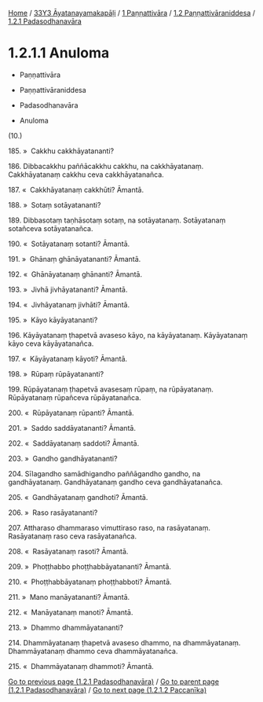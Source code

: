 
[Home](/) / [33Y3 Āyatanayamakapāḷi](../../...md) / [1 Paṇṇattivāra](../...md) / [1.2 Paṇṇattivāraniddesa](...md) / [1.2.1 Padasodhanavāra](../33Y3/1/1.2/1.2.1.md)

# 1.2.1.1 Anuloma

* Paṇṇattivāra

* Paṇṇattivāraniddesa

* Padasodhanavāra

* Anuloma

(10.)

185\. »  Cakkhu cakkhāyatananti?

186\. Dibbacakkhu paññācakkhu cakkhu, na cakkhāyatanaṃ. Cakkhāyatanaṃ cakkhu ceva cakkhāyatanañca.

187\. «  Cakkhāyatanaṃ cakkhūti? Āmantā.

188\. »  Sotaṃ sotāyatananti?

189\. Dibbasotaṃ taṇhāsotaṃ sotaṃ, na sotāyatanaṃ. Sotāyatanaṃ sotañceva sotāyatanañca.

190\. «  Sotāyatanaṃ sotanti? Āmantā.

191\. »  Ghānaṃ ghānāyatananti? Āmantā.

192\. «  Ghānāyatanaṃ ghānanti? Āmantā.

193\. »  Jivhā jivhāyatananti? Āmantā.

194\. «  Jivhāyatanaṃ jivhāti? Āmantā.

195\. »  Kāyo kāyāyatananti?

196\. Kāyāyatanaṃ ṭhapetvā avaseso kāyo, na kāyāyatanaṃ. Kāyāyatanaṃ kāyo ceva kāyāyatanañca.

197\. «  Kāyāyatanaṃ kāyoti? Āmantā.

198\. »  Rūpaṃ rūpāyatananti?

199\. Rūpāyatanaṃ ṭhapetvā avasesaṃ rūpaṃ, na rūpāyatanaṃ. Rūpāyatanaṃ rūpañceva rūpāyatanañca.

200\. «  Rūpāyatanaṃ rūpanti? Āmantā.

201\. »  Saddo saddāyatananti? Āmantā.

202\. «  Saddāyatanaṃ saddoti? Āmantā.

203\. »  Gandho gandhāyatananti?

204\. Sīlagandho samādhigandho paññāgandho gandho, na gandhāyatanaṃ. Gandhāyatanaṃ gandho ceva gandhāyatanañca.

205\. «  Gandhāyatanaṃ gandhoti? Āmantā.

206\. »  Raso rasāyatananti?

207\. Attharaso dhammaraso vimuttiraso raso, na rasāyatanaṃ. Rasāyatanaṃ raso ceva rasāyatanañca.

208\. «  Rasāyatanaṃ rasoti? Āmantā.

209\. »  Phoṭṭhabbo phoṭṭhabbāyatananti? Āmantā.

210\. «  Phoṭṭhabbāyatanaṃ phoṭṭhabboti? Āmantā.

211\. »  Mano manāyatananti? Āmantā.

212\. «  Manāyatanaṃ manoti? Āmantā.

213\. »  Dhammo dhammāyatananti?

214\. Dhammāyatanaṃ ṭhapetvā avaseso dhammo, na dhammāyatanaṃ. Dhammāyatanaṃ dhammo ceva dhammāyatanañca.

215\. «  Dhammāyatanaṃ dhammoti? Āmantā.

[Go to previous page (1.2.1 Padasodhanavāra)](../33Y3/1/1.2/1.2.1.md) / [Go to parent page (1.2.1 Padasodhanavāra)](../33Y3/1/1.2/1.2.1.md) / [Go to next page (1.2.1.2 Paccanīka)](1.2.1.2.md)


